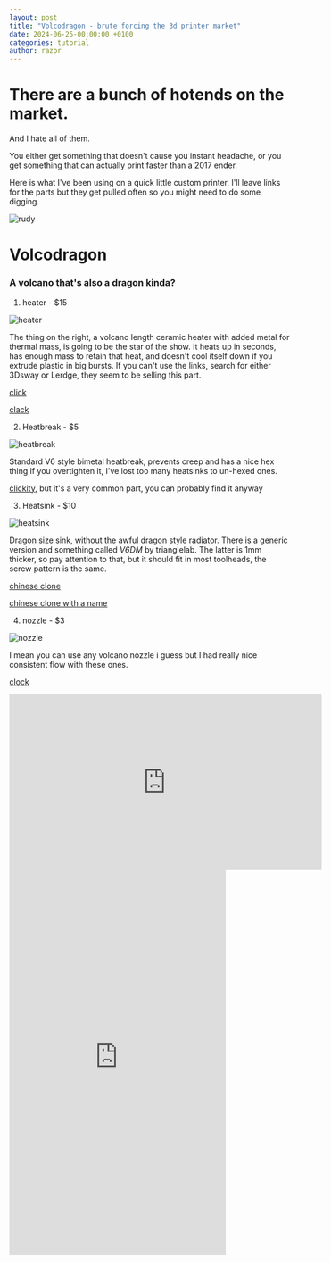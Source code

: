 ```yaml
---
layout: post
title: "Volcodragon - brute forcing the 3d printer market"
date: 2024-06-25-00:00:00 +0100
categories: tutorial
author: razor
---
```


# There are a bunch of hotends on the market.

And I hate all of them.

You either get something that doesn't cause you instant headache, or you get something that can actually print faster than a 2017 ender.

Here is what I've been using on a quick little custom printer. I'll leave links for the parts but they get pulled often so you might need to do some digging.

![rudy](../assets/rudy.jpg)

# Volcodragon

### A volcano that's also a dragon kinda?

1) heater - $15

![heater](/assets/heater.png)

The thing on the right, a volcano length ceramic heater with added metal for thermal mass, is going to be the star of the show. It heats up in seconds, has enough mass to retain that heat, and doesn't cool itself down if you extrude plastic in big bursts. If you can't use the links, search for either 3Dsway or Lerdge, they seem to be selling this part.

[click](https://www.aliexpress.us/item/3256805511955007.html)

[clack](https://www.aliexpress.us/item/3256805399853202)

2) Heatbreak - $5

![heatbreak](/assets/heatbreak.png)

Standard V6 style bimetal heatbreak, prevents creep and has a nice hex thing if you overtighten it, I've lost too many heatsinks to un-hexed ones.

[clickity](https://www.aliexpress.us/item/3256802596412648), but it's a very common part, you can probably find it anyway

3) Heatsink - $10

![heatsink](/assets/heatsink.png)

Dragon size sink, without the awful dragon style radiator. There is a generic version and something called _V6DM_ by trianglelab. The latter is 1mm thicker, so pay attention to that, but it should fit in most toolheads, the screw pattern is the same.

[chinese clone](https://www.aliexpress.us/item/3256804661463785)

[chinese clone with a name](https://www.aliexpress.us/item/3256805009241591)

4) nozzle - $3

![nozzle](/assets/nozzle.png)

I mean you can use any volcano nozzle i guess but I had really nice consistent flow with these ones.

[clock](https://www.aliexpress.us/item/3256806034080733)

<iframe width="560" height="315" src="https://www.youtube.com/embed/bzcqtBv4nzc?si=nj70hEI6n2F0W37E" title="YouTube video player" frameborder="0" allow="accelerometer; autoplay; clipboard-write; encrypted-media; gyroscope; picture-in-picture; web-share" referrerpolicy="strict-origin-when-cross-origin" allowfullscreen></iframe>

<iframe width="388" height="690" src="https://www.youtube.com/embed/48qS4w9k2-U" title="" frameborder="0" allow="accelerometer; autoplay; clipboard-write; encrypted-media; gyroscope; picture-in-picture; web-share" referrerpolicy="strict-origin-when-cross-origin" allowfullscreen></iframe>
